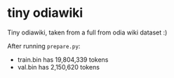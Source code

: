 
# tiny odiawiki

Tiny odiawiki, taken from a full from odia wiki dataset :)

After running `prepare.py`:

- train.bin has 19,804,339 tokens
- val.bin has 2,150,620 tokens

